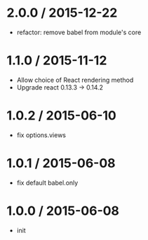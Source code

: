 
2.0.0 / 2015-12-22
==================

  * refactor: remove babel from module's core

1.1.0 / 2015-11-12
==================

  * Allow choice of React rendering method
  * Upgrade react 0.13.3 -> 0.14.2

1.0.2 / 2015-06-10
==================

  * fix options.views

1.0.1 / 2015-06-08
==================

  * fix default babel.only

1.0.0 / 2015-06-08
==================

  * init
